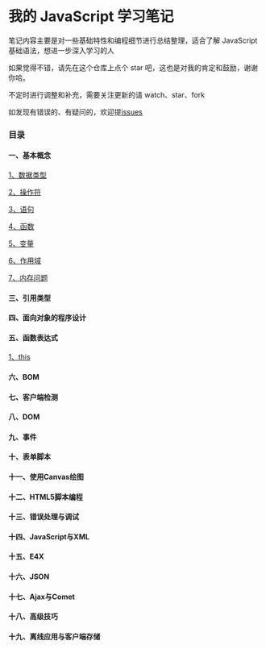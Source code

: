 # 我的 JavaScript 学习笔记

笔记内容主要是对一些基础特性和编程细节进行总结整理，适合了解 JavaScript 基础语法，想进一步深入学习的人

如果觉得不错，请先在这个仓库上点个 star 吧，这也是对我的肯定和鼓励，谢谢你哈。

不定时进行调整和补充，需要关注更新的请 watch、star、fork

如发现有错误的、有疑问的，欢迎提[issues](https://github.com/JILL1231/Learning-notes/issues)


### 目录

#### 一、基本概念

[1、数据类型](https://github.com/JILL1231/Learning-notes/blob/master/basicConception/dataType.md)

[2、操作符](https://github.com/JILL1231/Learning-notes/blob/master/basicConception/operator.md)

[3、语句](https://github.com/JILL1231/Learning-notes/blob/master/basicConception/statement.md)

[4、函数](https://github.com/JILL1231/Learning-notes/blob/master/basicConception/function.md)

[5、变量](https://github.com/JILL1231/Learning-notes/blob/master/basicConception/variate.md)

[6、作用域](https://github.com/JILL1231/Learning-notes/blob/master/basicConception/scope.md)

[7、内存问题](https://github.com/JILL1231/Learning-notes/blob/master/basicConception/memory.md)

#### 三、引用类型

#### 四、面向对象的程序设计

#### 五、函数表达式

[1、this](https://github.com/JILL1231/Learning-notes/blob/master/this/this.md)

#### 六、BOM

#### 七、客户端检测

#### 八、DOM

#### 九、事件

#### 十、表单脚本

#### 十一、使用Canvas绘图

#### 十二、HTML5脚本编程

#### 十三、错误处理与调试

#### 十四、JavaScript与XML

#### 十五、E4X

#### 十六、JSON

#### 十七、Ajax与Comet

#### 十八、高级技巧

#### 十九、离线应用与客户端存储